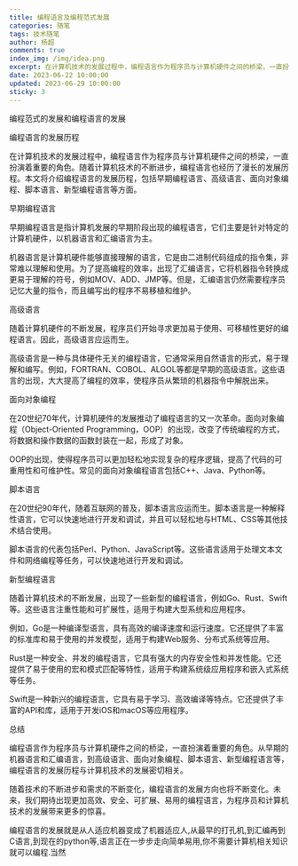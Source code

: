 ```yaml
---
title: 编程语言及编程范式发展
categories: 随笔
tags: 技术随笔
author: 杨超
comments: true
index_img: /img/idea.png
excerpt: 在计算机技术的发展过程中，编程语言作为程序员与计算机硬件之间的桥梁，一直扮演着重要的角色。随着计算机技术的不断进步，编程语言也不断发展，由原来的人适应机器变为机器适应人，而编程也越来越容易。
date: 2023-06-22 10:00:00
updated: 2023-06-29 10:00:00
sticky: 3
---
```


编程范式的发展和编程语言的发展

编程语言的发展历程

在计算机技术的发展过程中，编程语言作为程序员与计算机硬件之间的桥梁，一直扮演着重要的角色。随着计算机技术的不断进步，编程语言也经历了漫长的发展历程。本文将介绍编程语言的发展历程，包括早期编程语言、高级语言、面向对象编程、脚本语言、新型编程语言等方面。

早期编程语言

早期编程语言是指计算机发展的早期阶段出现的编程语言，它们主要是针对特定的计算机硬件，以机器语言和汇编语言为主。

机器语言是计算机硬件能够直接理解的语言，它是由二进制代码组成的指令集，非常难以理解和使用。为了提高编程的效率，出现了汇编语言，它将机器指令转换成更易于理解的符号，例如MOV、ADD、JMP等。但是，汇编语言仍然需要程序员记忆大量的指令，而且编写出的程序不易移植和维护。

高级语言

随着计算机硬件的不断发展，程序员们开始寻求更加易于使用、可移植性更好的编程语言。因此，高级语言应运而生。

高级语言是一种与具体硬件无关的编程语言，它通常采用自然语言的形式，易于理解和编写。例如，FORTRAN、COBOL、ALGOL等都是早期的高级语言。这些语言的出现，大大提高了编程的效率，使程序员从繁琐的机器指令中解脱出来。

面向对象编程

在20世纪70年代，计算机硬件的发展推动了编程语言的又一次革命。面向对象编程（Object-Oriented Programming，OOP）的出现，改变了传统编程的方式，将数据和操作数据的函数封装在一起，形成了对象。

OOP的出现，使得程序员可以更加轻松地实现复杂的程序逻辑，提高了代码的可重用性和可维护性。常见的面向对象编程语言包括C++、Java、Python等。

脚本语言

在20世纪90年代，随着互联网的普及，脚本语言应运而生。脚本语言是一种解释性语言，它可以快速地进行开发和调试，并且可以轻松地与HTML、CSS等其他技术结合使用。

脚本语言的代表包括Perl、Python、JavaScript等。这些语言适用于处理文本文件和网络编程等任务，可以快速地进行开发和调试。

新型编程语言

随着计算机技术的不断发展，出现了一些新型的编程语言，例如Go、Rust、Swift等。这些语言注重性能和可扩展性，适用于构建大型系统和应用程序。

例如，Go是一种编译型语言，具有高效的编译速度和运行速度。它还提供了丰富的标准库和易于使用的并发模型，适用于构建Web服务、分布式系统等应用。

Rust是一种安全、并发的编程语言，它具有强大的内存安全性和并发性能。它还提供了易于使用的宏和模式匹配等特性，适用于构建系统级应用程序和嵌入式系统等任务。

Swift是一种新兴的编程语言，它具有易于学习、高效编译等特点。它还提供了丰富的API和库，适用于开发iOS和macOS等应用程序。

总结

编程语言作为程序员与计算机硬件之间的桥梁，一直扮演着重要的角色。从早期的机器语言和汇编语言，到高级语言、面向对象编程、脚本语言、新型编程语言等，编程语言的发展历程与计算机技术的发展密切相关。

随着技术的不断进步和需求的不断变化，编程语言的发展方向也将不断变化。未来，我们期待出现更加高效、安全、可扩展、易用的编程语言，为程序员和计算机技术的发展带来更多的惊喜。



编程语言的发展就是从人适应机器变成了机器适应人,从最早的打孔机,到汇编再到C语言,到现在的python等,语言正在一步步走向简单易用,你不需要计算机相关知识就可以编程.当然